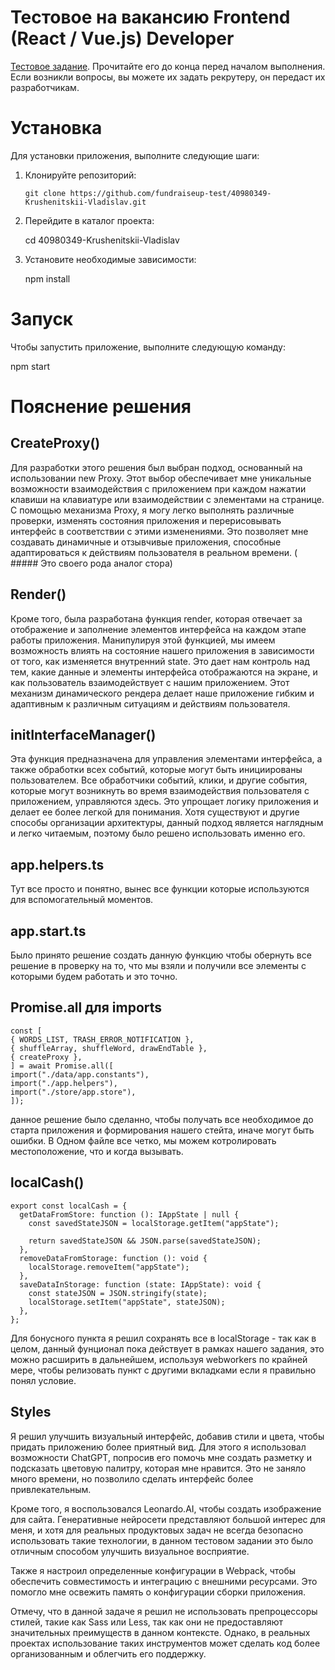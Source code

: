 # Тестовое на вакансию Frontend (React / Vue.js) Developer

[Тестовое задание](https://www.notion.so/fundraiseup/4c2121dc756f41d9abbe569d9d36d1f8). Прочитайте его до конца перед началом выполнения. Если возникли вопросы, вы можете их задать рекрутеру, он передаст их разработчикам.


# Установка

Для установки приложения, выполните следующие шаги:

1. Клонируйте репозиторий:

   ```shell
   git clone https://github.com/fundraiseup-test/40980349-Krushenitskii-Vladislav.git

2. Перейдите в каталог проекта:
   
    cd 40980349-Krushenitskii-Vladislav

3. Установите необходимые зависимости:
    
    npm install

# Запуск

Чтобы запустить приложение, выполните следующую команду:

npm start


# Пояснение решения

## CreateProxy()

Для разработки этого решения был выбран подход, основанный на использовании new Proxy. Этот выбор обеспечивает мне уникальные возможности взаимодействия с приложением при каждом нажатии клавиши на клавиатуре или взаимодействии с элементами на странице. С помощью механизма Proxy, я могу легко выполнять различные проверки, изменять состояния приложения и перерисовывать интерфейс в соответствии с этими изменениями. Это позволяет мне создавать динамичные и отзывчивые приложения, способные адаптироваться к действиям пользователя в реальном времени. ( ##### Это своего рода аналог стора)

## Render()
Кроме того, была разработана функция render, которая отвечает за отображение и заполнение элементов интерфейса на каждом этапе работы приложения. Манипулируя этой функцией, мы имеем возможность влиять на состояние нашего приложения в зависимости от того, как изменяется внутренний state. Это дает нам контроль над тем, какие данные и элементы интерфейса отображаются на экране, и как пользователь взаимодействует с нашим приложением. Этот механизм динамического рендера делает наше приложение гибким и адаптивным к различным ситуациям и действиям пользователя.

## initInterfaceManager()

Эта функция предназначена для управления элементами интерфейса, а также обработки всех событий, которые могут быть инициированы пользователем. Все обработчики событий, клики, и другие события, которые могут возникнуть во время взаимодействия пользователя с приложением, управляются здесь. Это упрощает логику приложения и делает ее более легкой для понимания. Хотя существуют и другие способы организации архитектуры, данный подход является наглядным и легко читаемым, поэтому было решено использовать именно его.


## app.helpers.ts

Тут все просто и понятно, вынес все функции которые используются для вспомогательный моментов.

## app.start.ts

Было принято решение создать данную функцию чтобы обернуть все решение в проверку на то, что мы взяли и получили все элементы с которыми будем работать и это точно.

## Promise.all для imports

```
const [
{ WORDS_LIST, TRASH_ERROR_NOTIFICATION },
{ shuffleArray, shuffleWord, drawEndTable },
{ createProxy },
] = await Promise.all([
import("./data/app.constants"),
import("./app.helpers"),
import("./store/app.store"),
]);
```
данное решение было сделанно, чтобы получать все необходимое до старта приложения и формирования нашего стейта, иначе могут быть ошибки. В Одном файле все четко, мы можем котролировать местоположение,  что и когда вызывать.


## localCash()

```
export const localCash = {
  getDataFromStore: function (): IAppState | null {
    const savedStateJSON = localStorage.getItem("appState");

    return savedStateJSON && JSON.parse(savedStateJSON);
  },
  removeDataFromStorage: function (): void {
    localStorage.removeItem("appState");
  },
  saveDataInStorage: function (state: IAppState): void {
    const stateJSON = JSON.stringify(state);
    localStorage.setItem("appState", stateJSON);
  },
};

```

Для бонусного пункта я решил сохранять все в localStorage - так как в целом, данный фунционал пока действует в рамках нашего задания, это можно расширить в дальнейшем, используя webworkers по крайней мере, чтобы релизовать пункт с другими вкладками если я правильно понял условие. 


## Styles

Я решил улучшить визуальный интерфейс, добавив стили и цвета, чтобы придать приложению более приятный вид. Для этого я использовал возможности ChatGPT, попросив его помочь мне создать разметку и подсказать цветовую палитру, которая мне нравится. Это не заняло много времени, но позволило сделать интерфейс более привлекательным.

Кроме того, я воспользовался Leonardo.AI, чтобы создать изображение для сайта. Генеративные нейросети представляют большой интерес для меня, и хотя для реальных продуктовых задач не всегда безопасно использовать такие технологии, в данном тестовом задании это было отличным способом улучшить визуальное восприятие.

Также я настроил определенные конфигурации в Webpack, чтобы обеспечить совместимость и интеграцию с внешними ресурсами. Это помогло мне освежить память о конфигурации сборки приложения.

Отмечу, что в данной задаче я решил не использовать препроцессоры стилей, такие как Sass или Less, так как они не предоставляют значительных преимуществ в данном контексте. Однако, в реальных проектах использование таких инструментов может сделать код более организованным и облегчить его поддержку.
